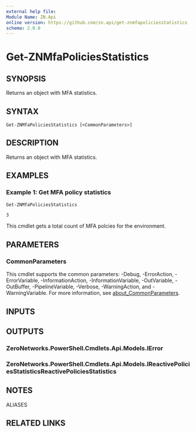 ```yaml
---
external help file:
Module Name: ZN.Api
online version: https://github.com/zn.api/get-znmfapoliciesstatistics
schema: 2.0.0
---
```


# Get-ZNMfaPoliciesStatistics

## SYNOPSIS
Returns an object with MFA statistics.

## SYNTAX

```
Get-ZNMfaPoliciesStatistics [<CommonParameters>]
```

## DESCRIPTION
Returns an object with MFA statistics.

## EXAMPLES

### Example 1: Get MFA policy statistics
```powershell
Get-ZNMfaPoliciesStatistics
```

```output
3
```

This cmdlet gets a total count of MFA polcies for the environment.

## PARAMETERS

### CommonParameters
This cmdlet supports the common parameters: -Debug, -ErrorAction, -ErrorVariable, -InformationAction, -InformationVariable, -OutVariable, -OutBuffer, -PipelineVariable, -Verbose, -WarningAction, and -WarningVariable. For more information, see [about_CommonParameters](http://go.microsoft.com/fwlink/?LinkID=113216).

## INPUTS

## OUTPUTS

### ZeroNetworks.PowerShell.Cmdlets.Api.Models.IError

### ZeroNetworks.PowerShell.Cmdlets.Api.Models.IReactivePoliciesStatisticsReactivePoliciesStatistics

## NOTES

ALIASES

## RELATED LINKS


